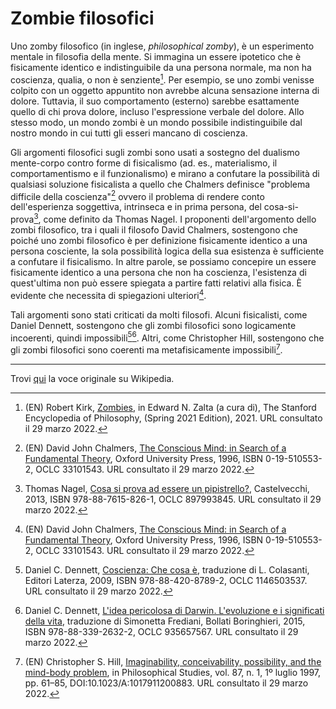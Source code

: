 # Zombie filosofici

Uno zomby filosofico (in inglese, _philosophical zomby_), è un esperimento
mentale in filosofia della mente. Si immagina un essere ipotetico che è
fisicamente identico e indistinguibile da una persona normale, ma non ha
coscienza, qualia, o non è senziente[^1]. Per esempio, se uno zombi venisse
colpito con un oggetto appuntito non avrebbe alcuna sensazione interna di
dolore. Tuttavia, il suo comportamento (esterno) sarebbe esattamente quello di
chi prova dolore, incluso l'espressione verbale del dolore. Allo stesso modo, un
mondo zombi è un mondo possibile indistinguibile dal nostro mondo in cui tutti
gli esseri mancano di coscienza.

Gli argomenti filosofici sugli zombi sono usati a sostegno del dualismo
mente-corpo contro forme di fisicalismo (ad. es., materialismo, il
comportamentismo e il funzionalismo) e mirano a confutare la possibilità di
qualsiasi soluzione fisicalista a quello che Chalmers definisce "problema
difficile della coscienza"[^2] ovvero il problema di rendere conto
dell'esperienza soggettiva, intrinseca e in prima persona, del
cosa-si-prova[^3], come definito da Thomas Nagel. I proponenti dell'argomento
dello zombi filosofico, tra i quali il filosofo David Chalmers, sostengono che
poiché uno zombi filosofico è per definizione fisicamente identico a una persona
cosciente, la sola possibilità logica della sua esistenza è sufficiente a
confutare il fisicalismo. In altre parole, se possiamo concepire un essere
fisicamente identico a una persona che non ha coscienza, l'esistenza di
quest'ultima non può essere spiegata a partire fatti relativi alla fisica. È
evidente che necessita di spiegazioni ulteriori[^2].

Tali argomenti sono stati criticati da molti filosofi. Alcuni fisicalisti, come
Daniel Dennett, sostengono che gli zombi filosofici sono logicamente incoerenti,
quindi impossibili[^4][^5]. Altri, come Christopher Hill, sostengono che gli
zombi filosofici sono coerenti ma metafisicamente impossibili[^6].

[^1]:
    (EN) Robert Kirk,
    [Zombies](https://plato.stanford.edu/archives/spr2021/entries/zombies/), in
    Edward N. Zalta (a cura di), The Stanford Encyclopedia of Philosophy,
    (Spring 2021 Edition), 2021. URL consultato il 29 marzo 2022.

[^2]:
    (EN) David John Chalmers,
    [The Conscious Mind: in Search of a Fundamental Theory](https://www.worldcat.org/oclc/33101543),
    Oxford University Press, 1996, ISBN 0-19-510553-2, OCLC 33101543. URL
    consultato il 29 marzo 2022.

[^3]:
    Thomas Nagel,
    [Cosa si prova ad essere un pipistrello?](https://www.worldcat.org/oclc/897993845),
    Castelvecchi, 2013, ISBN 978-88-7615-826-1, OCLC 897993845. URL consultato
    il 29 marzo 2022.

[^4]:
    Daniel C. Dennett,
    [Coscienza: Che cosa è](https://www.worldcat.org/oclc/1146503537),
    traduzione di L. Colasanti, Editori Laterza, 2009, ISBN 978-88-420-8789-2,
    OCLC 1146503537. URL consultato il 29 marzo 2022.

[^5]:
    Daniel C. Dennett,
    [L'idea pericolosa di Darwin. L'evoluzione e i significati della vita](https://www.worldcat.org/oclc/935657567),
    traduzione di Simonetta Frediani, Bollati Boringhieri, 2015, ISBN
    978-88-339-2632-2, OCLC 935657567. URL consultato il 29 marzo 2022.

[^6]:
    (EN) Christopher S. Hill,
    [Imaginability, conceivability, possibility, and the mind-body problem](https://doi.org/10.1023/A:1017911200883),
    in Philosophical Studies, vol. 87, n. 1, 1º luglio 1997, pp. 61–85,
    DOI:10.1023/A:1017911200883. URL consultato il 29 marzo 2022.

---

Trovi [qui](<https://it.wikipedia.org/wiki/Zombi_(filosofia)>) la voce originale
su Wikipedia.
